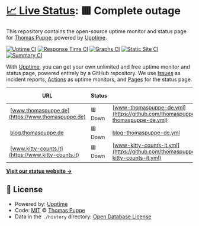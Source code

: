 # [📈 Live Status](https://thomaspuppe.github.io/upptime): <!--live status--> **🟥 Complete outage**

This repository contains the open-source uptime monitor and status page for [Thomas Puppe](https://www.thomaspuppe.de), powered by [Upptime](https://github.com/upptime/upptime).

[![Uptime CI](https://github.com/koj-co/upptime/workflows/Uptime%20CI/badge.svg)](https://github.com/koj-co/upptime/actions?query=workflow%3A%22Uptime+CI%22)
[![Response Time CI](https://github.com/koj-co/upptime/workflows/Response%20Time%20CI/badge.svg)](https://github.com/koj-co/upptime/actions?query=workflow%3A%22Response+Time+CI%22)
[![Graphs CI](https://github.com/koj-co/upptime/workflows/Graphs%20CI/badge.svg)](https://github.com/koj-co/upptime/actions?query=workflow%3A%22Graphs+CI%22)
[![Static Site CI](https://github.com/koj-co/upptime/workflows/Static%20Site%20CI/badge.svg)](https://github.com/koj-co/upptime/actions?query=workflow%3A%22Static+Site+CI%22)
[![Summary CI](https://github.com/koj-co/upptime/workflows/Summary%20CI/badge.svg)](https://github.com/koj-co/upptime/actions?query=workflow%3A%22Summary+CI%22)

With [Upptime](https://upptime.js.org), you can get your own unlimited and free uptime monitor and status page, powered entirely by a GitHub repository. We use [Issues](https://github.com/thomaspuppe/upptime/issues) as incident reports, [Actions](https://github.com/thomaspuppe/upptime/actions) as uptime monitors, and [Pages](https://thomaspuppe.github.io/upptime) for the status page.

<!--start: status pages-->
<!-- This summary is generated by Upptime (https://github.com/upptime/upptime) -->
<!-- Do not edit this manually, your changes will be overwritten -->
<!-- prettier-ignore -->
| URL | Status | History | Response Time | Uptime |
| --- | ------ | ------- | ------------- | ------ |
| <img alt="" src="https://favicons.githubusercontent.com/www.thomaspuppe.de" height="13"> [www.thomaspuppe.de](https://www.thomaspuppe.de) | 🟥 Down | [www-thomaspuppe-de.yml](https://github.com/thomaspuppe/upptime/commits/HEAD/history/www-thomaspuppe-de.yml) | <details><summary><img alt="Response time graph" src="./graphs/www-thomaspuppe-de/response-time-week.png" height="20"> 466ms</summary><br><a href="https://thomaspuppe.github.io/upptime/history/www-thomaspuppe-de"><img alt="Response time 471" src="https://img.shields.io/endpoint?url=https%3A%2F%2Fraw.githubusercontent.com%2Fthomaspuppe%2Fupptime%2FHEAD%2Fapi%2Fwww-thomaspuppe-de%2Fresponse-time.json"></a><br><a href="https://thomaspuppe.github.io/upptime/history/www-thomaspuppe-de"><img alt="24-hour response time 421" src="https://img.shields.io/endpoint?url=https%3A%2F%2Fraw.githubusercontent.com%2Fthomaspuppe%2Fupptime%2FHEAD%2Fapi%2Fwww-thomaspuppe-de%2Fresponse-time-day.json"></a><br><a href="https://thomaspuppe.github.io/upptime/history/www-thomaspuppe-de"><img alt="7-day response time 466" src="https://img.shields.io/endpoint?url=https%3A%2F%2Fraw.githubusercontent.com%2Fthomaspuppe%2Fupptime%2FHEAD%2Fapi%2Fwww-thomaspuppe-de%2Fresponse-time-week.json"></a><br><a href="https://thomaspuppe.github.io/upptime/history/www-thomaspuppe-de"><img alt="30-day response time 471" src="https://img.shields.io/endpoint?url=https%3A%2F%2Fraw.githubusercontent.com%2Fthomaspuppe%2Fupptime%2FHEAD%2Fapi%2Fwww-thomaspuppe-de%2Fresponse-time-month.json"></a><br><a href="https://thomaspuppe.github.io/upptime/history/www-thomaspuppe-de"><img alt="1-year response time 472" src="https://img.shields.io/endpoint?url=https%3A%2F%2Fraw.githubusercontent.com%2Fthomaspuppe%2Fupptime%2FHEAD%2Fapi%2Fwww-thomaspuppe-de%2Fresponse-time-year.json"></a></details> | <details><summary><a href="https://thomaspuppe.github.io/upptime/history/www-thomaspuppe-de">99.99%</a></summary><a href="https://thomaspuppe.github.io/upptime/history/www-thomaspuppe-de"><img alt="All-time uptime 100.00%" src="https://img.shields.io/endpoint?url=https%3A%2F%2Fraw.githubusercontent.com%2Fthomaspuppe%2Fupptime%2FHEAD%2Fapi%2Fwww-thomaspuppe-de%2Fuptime.json"></a><br><a href="https://thomaspuppe.github.io/upptime/history/www-thomaspuppe-de"><img alt="24-hour uptime 99.96%" src="https://img.shields.io/endpoint?url=https%3A%2F%2Fraw.githubusercontent.com%2Fthomaspuppe%2Fupptime%2FHEAD%2Fapi%2Fwww-thomaspuppe-de%2Fuptime-day.json"></a><br><a href="https://thomaspuppe.github.io/upptime/history/www-thomaspuppe-de"><img alt="7-day uptime 99.99%" src="https://img.shields.io/endpoint?url=https%3A%2F%2Fraw.githubusercontent.com%2Fthomaspuppe%2Fupptime%2FHEAD%2Fapi%2Fwww-thomaspuppe-de%2Fuptime-week.json"></a><br><a href="https://thomaspuppe.github.io/upptime/history/www-thomaspuppe-de"><img alt="30-day uptime 100.00%" src="https://img.shields.io/endpoint?url=https%3A%2F%2Fraw.githubusercontent.com%2Fthomaspuppe%2Fupptime%2FHEAD%2Fapi%2Fwww-thomaspuppe-de%2Fuptime-month.json"></a><br><a href="https://thomaspuppe.github.io/upptime/history/www-thomaspuppe-de"><img alt="1-year uptime 100.00%" src="https://img.shields.io/endpoint?url=https%3A%2F%2Fraw.githubusercontent.com%2Fthomaspuppe%2Fupptime%2FHEAD%2Fapi%2Fwww-thomaspuppe-de%2Fuptime-year.json"></a></details>
| <img alt="" src="https://favicons.githubusercontent.com/blog.thomaspuppe.de" height="13"> [blog.thomaspuppe.de](https://blog.thomaspuppe.de) | 🟥 Down | [blog-thomaspuppe-de.yml](https://github.com/thomaspuppe/upptime/commits/HEAD/history/blog-thomaspuppe-de.yml) | <details><summary><img alt="Response time graph" src="./graphs/blog-thomaspuppe-de/response-time-week.png" height="20"> 569ms</summary><br><a href="https://thomaspuppe.github.io/upptime/history/blog-thomaspuppe-de"><img alt="Response time 561" src="https://img.shields.io/endpoint?url=https%3A%2F%2Fraw.githubusercontent.com%2Fthomaspuppe%2Fupptime%2FHEAD%2Fapi%2Fblog-thomaspuppe-de%2Fresponse-time.json"></a><br><a href="https://thomaspuppe.github.io/upptime/history/blog-thomaspuppe-de"><img alt="24-hour response time 509" src="https://img.shields.io/endpoint?url=https%3A%2F%2Fraw.githubusercontent.com%2Fthomaspuppe%2Fupptime%2FHEAD%2Fapi%2Fblog-thomaspuppe-de%2Fresponse-time-day.json"></a><br><a href="https://thomaspuppe.github.io/upptime/history/blog-thomaspuppe-de"><img alt="7-day response time 569" src="https://img.shields.io/endpoint?url=https%3A%2F%2Fraw.githubusercontent.com%2Fthomaspuppe%2Fupptime%2FHEAD%2Fapi%2Fblog-thomaspuppe-de%2Fresponse-time-week.json"></a><br><a href="https://thomaspuppe.github.io/upptime/history/blog-thomaspuppe-de"><img alt="30-day response time 564" src="https://img.shields.io/endpoint?url=https%3A%2F%2Fraw.githubusercontent.com%2Fthomaspuppe%2Fupptime%2FHEAD%2Fapi%2Fblog-thomaspuppe-de%2Fresponse-time-month.json"></a><br><a href="https://thomaspuppe.github.io/upptime/history/blog-thomaspuppe-de"><img alt="1-year response time 563" src="https://img.shields.io/endpoint?url=https%3A%2F%2Fraw.githubusercontent.com%2Fthomaspuppe%2Fupptime%2FHEAD%2Fapi%2Fblog-thomaspuppe-de%2Fresponse-time-year.json"></a></details> | <details><summary><a href="https://thomaspuppe.github.io/upptime/history/blog-thomaspuppe-de">100.00%</a></summary><a href="https://thomaspuppe.github.io/upptime/history/blog-thomaspuppe-de"><img alt="All-time uptime 100.00%" src="https://img.shields.io/endpoint?url=https%3A%2F%2Fraw.githubusercontent.com%2Fthomaspuppe%2Fupptime%2FHEAD%2Fapi%2Fblog-thomaspuppe-de%2Fuptime.json"></a><br><a href="https://thomaspuppe.github.io/upptime/history/blog-thomaspuppe-de"><img alt="24-hour uptime 99.99%" src="https://img.shields.io/endpoint?url=https%3A%2F%2Fraw.githubusercontent.com%2Fthomaspuppe%2Fupptime%2FHEAD%2Fapi%2Fblog-thomaspuppe-de%2Fuptime-day.json"></a><br><a href="https://thomaspuppe.github.io/upptime/history/blog-thomaspuppe-de"><img alt="7-day uptime 100.00%" src="https://img.shields.io/endpoint?url=https%3A%2F%2Fraw.githubusercontent.com%2Fthomaspuppe%2Fupptime%2FHEAD%2Fapi%2Fblog-thomaspuppe-de%2Fuptime-week.json"></a><br><a href="https://thomaspuppe.github.io/upptime/history/blog-thomaspuppe-de"><img alt="30-day uptime 100.00%" src="https://img.shields.io/endpoint?url=https%3A%2F%2Fraw.githubusercontent.com%2Fthomaspuppe%2Fupptime%2FHEAD%2Fapi%2Fblog-thomaspuppe-de%2Fuptime-month.json"></a><br><a href="https://thomaspuppe.github.io/upptime/history/blog-thomaspuppe-de"><img alt="1-year uptime 100.00%" src="https://img.shields.io/endpoint?url=https%3A%2F%2Fraw.githubusercontent.com%2Fthomaspuppe%2Fupptime%2FHEAD%2Fapi%2Fblog-thomaspuppe-de%2Fuptime-year.json"></a></details>
| <img alt="" src="https://favicons.githubusercontent.com/www.kitty-counts.it" height="13"> [www.kitty-counts.it](https://www.kitty-counts.it) | 🟥 Down | [www-kitty-counts-it.yml](https://github.com/thomaspuppe/upptime/commits/HEAD/history/www-kitty-counts-it.yml) | <details><summary><img alt="Response time graph" src="./graphs/www-kitty-counts-it/response-time-week.png" height="20"> 0ms</summary><br><a href="https://thomaspuppe.github.io/upptime/history/www-kitty-counts-it"><img alt="Response time 643" src="https://img.shields.io/endpoint?url=https%3A%2F%2Fraw.githubusercontent.com%2Fthomaspuppe%2Fupptime%2FHEAD%2Fapi%2Fwww-kitty-counts-it%2Fresponse-time.json"></a><br><a href="https://thomaspuppe.github.io/upptime/history/www-kitty-counts-it"><img alt="24-hour response time 0" src="https://img.shields.io/endpoint?url=https%3A%2F%2Fraw.githubusercontent.com%2Fthomaspuppe%2Fupptime%2FHEAD%2Fapi%2Fwww-kitty-counts-it%2Fresponse-time-day.json"></a><br><a href="https://thomaspuppe.github.io/upptime/history/www-kitty-counts-it"><img alt="7-day response time 0" src="https://img.shields.io/endpoint?url=https%3A%2F%2Fraw.githubusercontent.com%2Fthomaspuppe%2Fupptime%2FHEAD%2Fapi%2Fwww-kitty-counts-it%2Fresponse-time-week.json"></a><br><a href="https://thomaspuppe.github.io/upptime/history/www-kitty-counts-it"><img alt="30-day response time 0" src="https://img.shields.io/endpoint?url=https%3A%2F%2Fraw.githubusercontent.com%2Fthomaspuppe%2Fupptime%2FHEAD%2Fapi%2Fwww-kitty-counts-it%2Fresponse-time-month.json"></a><br><a href="https://thomaspuppe.github.io/upptime/history/www-kitty-counts-it"><img alt="1-year response time 646" src="https://img.shields.io/endpoint?url=https%3A%2F%2Fraw.githubusercontent.com%2Fthomaspuppe%2Fupptime%2FHEAD%2Fapi%2Fwww-kitty-counts-it%2Fresponse-time-year.json"></a></details> | <details><summary><a href="https://thomaspuppe.github.io/upptime/history/www-kitty-counts-it">0.00%</a></summary><a href="https://thomaspuppe.github.io/upptime/history/www-kitty-counts-it"><img alt="All-time uptime 93.71%" src="https://img.shields.io/endpoint?url=https%3A%2F%2Fraw.githubusercontent.com%2Fthomaspuppe%2Fupptime%2FHEAD%2Fapi%2Fwww-kitty-counts-it%2Fuptime.json"></a><br><a href="https://thomaspuppe.github.io/upptime/history/www-kitty-counts-it"><img alt="24-hour uptime 0.00%" src="https://img.shields.io/endpoint?url=https%3A%2F%2Fraw.githubusercontent.com%2Fthomaspuppe%2Fupptime%2FHEAD%2Fapi%2Fwww-kitty-counts-it%2Fuptime-day.json"></a><br><a href="https://thomaspuppe.github.io/upptime/history/www-kitty-counts-it"><img alt="7-day uptime 0.00%" src="https://img.shields.io/endpoint?url=https%3A%2F%2Fraw.githubusercontent.com%2Fthomaspuppe%2Fupptime%2FHEAD%2Fapi%2Fwww-kitty-counts-it%2Fuptime-week.json"></a><br><a href="https://thomaspuppe.github.io/upptime/history/www-kitty-counts-it"><img alt="30-day uptime 8.80%" src="https://img.shields.io/endpoint?url=https%3A%2F%2Fraw.githubusercontent.com%2Fthomaspuppe%2Fupptime%2FHEAD%2Fapi%2Fwww-kitty-counts-it%2Fuptime-month.json"></a><br><a href="https://thomaspuppe.github.io/upptime/history/www-kitty-counts-it"><img alt="1-year uptime 92.30%" src="https://img.shields.io/endpoint?url=https%3A%2F%2Fraw.githubusercontent.com%2Fthomaspuppe%2Fupptime%2FHEAD%2Fapi%2Fwww-kitty-counts-it%2Fuptime-year.json"></a></details>

<!--end: status pages-->

[**Visit our status website →**](https://thomaspuppe.github.io/upptime)

## 📄 License

- Powered by: [Upptime](https://github.com/upptime/upptime)
- Code: [MIT](./LICENSE) © [Thomas Puppe](https://www.thomaspuppe.de)
- Data in the `./history` directory: [Open Database License](https://opendatacommons.org/licenses/odbl/1-0/)
